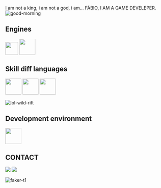 I am not a king, i am not a god, i am... FÁBIO, I AM A GAME DEVELEPER.
![good-morning](https://github.com/user-attachments/assets/105b80e8-cf70-43f9-ac47-e1fe18b9a500)

##           Engines
<img loading="lazy" src="https://cdn.jsdelivr.net/gh/devicons/devicon@latest/icons/unity/unity-plain.svg" width="40" height="40" /> <img loading="lazy" src="https://cdn.jsdelivr.net/gh/devicons/devicon@latest/icons/godot/godot-original.svg" width="50" height="50" />

##           Skill diff languages

<img loading="lazy" src="https://cdn.jsdelivr.net/gh/devicons/devicon@latest/icons/cplusplus/cplusplus-plain.svg" width="50" height="50" /> <img loading="lazy" src="https://cdn.jsdelivr.net/gh/devicons/devicon@latest/icons/c/c-plain.svg" width="50" height="50" /> <img loading="lazy" src="https://cdn.jsdelivr.net/gh/devicons/devicon@latest/icons/csharp/csharp-plain.svg" width="50" height="50" />

![lol-wild-rift](https://github.com/user-attachments/assets/76ecd2f7-2b16-4b57-9861-8669e2226616)


##           Development environment
<img loading="lazy" src="https://cdn.jsdelivr.net/gh/devicons/devicon@latest/icons/visualstudio/visualstudio-plain.svg" width="50" height="50" />

##           CONTACT
<a href="https://fabiogdsp" target="_blank"><img loading="lazy" src="https://img.shields.io/badge/-Instagram-%23E4405F?style=for-the-badge&logo=instagram&logoColor=white" target="_blank"></a>
<a href = "mailto:contato@galvaofabio2019@gmail.com"><img loading="lazy" src="https://img.shields.io/badge/Gmail-D14836?style=for-the-badge&logo=gmail&logoColor=white" target="_blank"></a>


![faker-t1](https://github.com/user-attachments/assets/2455ef29-a0e7-4974-9146-461d0e60d43f)
